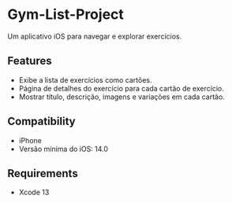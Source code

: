 # Gym-List-Project
Um aplicativo iOS para navegar e explorar exercícios.


## Features

 * Exibe a lista de exercícios como cartões.
 * Página de detalhes do exercício para cada cartão de exercício.
 * Mostrar título, descrição, imagens e variações em cada cartão.
 
 

## Compatibility
 
 * iPhone
 * Versão mínima do iOS: 14.0
 
## Requirements

* Xcode 13





